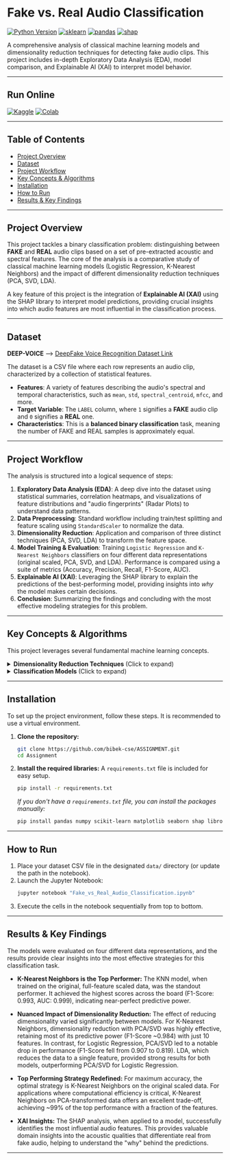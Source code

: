 # Fake vs. Real Audio Classification

[![Python Version](https://img.shields.io/badge/Python-3.8+-blue.svg)](https://www.python.org/downloads/)
[![sklearn](https://img.shields.io/badge/scikit--learn-✓-orange)](https://scikit-learn.org/stable/)
[![pandas](https://img.shields.io/badge/pandas-✓-blue)](https://pandas.pydata.org/)
[![shap](https://img.shields.io/badge/SHAP-✓-purple)](https://shap.readthedocs.io/en/latest/)

A comprehensive analysis of classical machine learning models and dimensionality reduction techniques for detecting fake audio clips. This project includes in-depth Exploratory Data Analysis (EDA), model comparison, and Explainable AI (XAI) to interpret model behavior.

---

## Run Online

[![Kaggle](https://kaggle.com/static/images/open-in-kaggle.svg)](https://www.kaggle.com/code/bibekcse/apr-assignment)
[![Colab](https://colab.research.google.com/assets/colab-badge.svg)](https://colab.research.google.com/github/bibek-cse/ASSIGNMENT/blob/main/Fake_vs_Real_Audio_Classification.ipynb)  

---

##  Table of Contents
- [Project Overview](#-project-overview)
- [Dataset](#-dataset)
- [Project Workflow](#-project-workflow)
- [Key Concepts & Algorithms](#-key-concepts--algorithms)
- [Installation](#-installation)
- [How to Run](#-how-to-run)
- [Results & Key Findings](#-results--key-findings)
  
---

## Project Overview

This project tackles a binary classification problem: distinguishing between **FAKE** and **REAL** audio clips based on a set of pre-extracted acoustic and spectral features. The core of the analysis is a comparative study of classical machine learning models (Logistic Regression, K-Nearest Neighbors) and the impact of different dimensionality reduction techniques (PCA, SVD, LDA).

A key feature of this project is the integration of **Explainable AI (XAI)** using the SHAP library to interpret model predictions, providing crucial insights into which audio features are most influential in the classification process.

---

## Dataset  

**DEEP-VOICE** --> [DeepFake Voice Recognition Dataset Link](https://www.kaggle.com/datasets/birdy654/deep-voice-deepfake-voice-recognition/data)

The dataset is a CSV file where each row represents an audio clip, characterized by a collection of statistical features.

-   **Features**: A variety of features describing the audio's spectral and temporal characteristics, such as `mean`, `std`, `spectral_centroid`, `mfcc`, and more.
-   **Target Variable**: The `LABEL` column, where `1` signifies a **FAKE** audio clip and `0` signifies a **REAL** one.
-   **Characteristics**: This is a **balanced binary classification** task, meaning the number of FAKE and REAL samples is approximately equal.

---

## Project Workflow

The analysis is structured into a logical sequence of steps:

1.  **Exploratory Data Analysis (EDA)**: A deep dive into the dataset using statistical summaries, correlation heatmaps, and visualizations of feature distributions and "audio fingerprints" (Radar Plots) to understand data patterns.
2.  **Data Preprocessing**: Standard workflow including train/test splitting and feature scaling using `StandardScaler` to normalize the data.
3.  **Dimensionality Reduction**: Application and comparison of three distinct techniques (PCA, SVD, LDA) to transform the feature space.
4.  **Model Training & Evaluation**: Training `Logistic Regression` and `K-Nearest Neighbors` classifiers on four different data representations (original scaled, PCA, SVD, and LDA). Performance is compared using a suite of metrics (Accuracy, Precision, Recall, F1-Score, AUC).
5.  **Explainable AI (XAI)**: Leveraging the SHAP library to explain the predictions of the best-performing model, providing insights into *why* the model makes certain decisions.
6.  **Conclusion**: Summarizing the findings and concluding with the most effective modeling strategies for this problem.

---

## Key Concepts & Algorithms

This project leverages several fundamental machine learning concepts.

<details>
<summary><b>Dimensionality Reduction Techniques</b> (Click to expand)</summary>

Dimensionality reduction is the process of reducing the number of input features. This is useful for improving model performance, reducing computational cost, and mitigating the "curse of dimensionality."

-   **Principal Component Analysis (PCA)**: An **unsupervised** technique that finds orthogonal (uncorrelated) components that capture the maximum variance in the data. By keeping only the top `k` components, we retain most of the information in a lower-dimensional space.

-   **Singular Value Decomposition (SVD)**: A matrix factorization technique used via `TruncatedSVD`. It is similar to PCA but can be more numerically stable and works well with sparse data.

-   **Linear Discriminant Analysis (LDA)**: A **supervised** technique that finds the feature subspace that maximizes the separability between classes. It aims to maximize the distance between class means while minimizing the variance within each class.

</details>

<details>
<summary><b>Classification Models</b> (Click to expand)</summary>

-   **Logistic Regression**: A linear model that uses a sigmoid function to output a probability for binary classification. It is highly interpretable and serves as a strong baseline.

-   **K-Nearest Neighbors (KNN)**: A non-parametric, instance-based algorithm that classifies a new data point based on the majority class of its `k` nearest neighbors in the feature space.

</details>

---

## Installation

To set up the project environment, follow these steps. It is recommended to use a virtual environment.

1.  **Clone the repository:**
    ```bash
    git clone https://github.com/bibek-cse/ASSIGNMENT.git
    cd Assignment
    ```

2.  **Install the required libraries:**
    A `requirements.txt` file is included for easy setup.
    ```bash
    pip install -r requirements.txt
    ```
    *If you don't have a `requirements.txt` file, you can install the packages manually:*
    ```bash
    pip install pandas numpy scikit-learn matplotlib seaborn shap librosa
    ```

---

## How to Run

1.  Place your dataset CSV file in the designated `data/` directory (or update the path in the notebook).
2.  Launch the Jupyter Notebook:
    ```bash
    jupyter notebook "Fake_vs_Real_Audio_Classification.ipynb"
    ```
3.  Execute the cells in the notebook sequentially from top to bottom.

---

## Results & Key Findings

The models were evaluated on four different data representations, and the results provide clear insights into the most effective strategies for this classification task.

- **K-Nearest Neighbors is the Top Performer:** The KNN model, when trained on the original, full-feature scaled data, was the standout performer. It achieved the highest scores across the board (F1-Score: 0.993, AUC: 0.999), indicating near-perfect predictive power.

- **Nuanced Impact of Dimensionality Reduction:** The effect of reducing dimensionality varied significantly between models. For K-Nearest Neighbors, dimensionality reduction with PCA/SVD was highly effective, retaining most of its predictive power (F1-Score ~0.984) with just 10 features. In contrast, for Logistic Regression, PCA/SVD led to a notable drop in performance (F1-Score fell from 0.907 to 0.819). LDA, which reduces the data to a single feature, provided strong results for both models, outperforming PCA/SVD for Logistic Regression.

- **Top Performing Strategy Redefined:** For maximum accuracy, the optimal strategy is K-Nearest Neighbors on the original scaled data. For applications where computational efficiency is critical, K-Nearest Neighbors on PCA-transformed data offers an excellent trade-off, achieving ~99% of the top performance with a fraction of the features.

- **XAI Insights:** The SHAP analysis, when applied to a model, successfully identifies the most influential audio features. This provides valuable domain insights into the acoustic qualities that differentiate real from fake audio, helping to understand the "why" behind the predictions.

---
